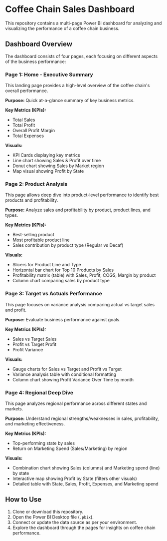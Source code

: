 # Coffee Chain Sales Dashboard

This repository contains a multi-page Power BI dashboard for analyzing and visualizing the performance of a coffee chain business.

## Dashboard Overview

The dashboard consists of four pages, each focusing on different aspects of the business performance:

### Page 1: Home - Executive Summary
This landing page provides a high-level overview of the coffee chain's overall performance.

**Purpose:** Quick at-a-glance summary of key business metrics.

**Key Metrics (KPIs):**
- Total Sales
- Total Profit
- Overall Profit Margin
- Total Expenses

**Visuals:**
- KPI Cards displaying key metrics
- Line chart showing Sales & Profit over time
- Donut chart showing Sales by Market region
- Map visual showing Profit by State

### Page 2: Product Analysis
This page allows deep dive into product-level performance to identify best products and profitability.

**Purpose:** Analyze sales and profitability by product, product lines, and types.

**Key Metrics (KPIs):**
- Best-selling product
- Most profitable product line
- Sales contribution by product type (Regular vs Decaf)

**Visuals:**
- Slicers for Product Line and Type
- Horizontal bar chart for Top 10 Products by Sales
- Profitability matrix (table) with Sales, Profit, COGS, Margin by product
- Column chart comparing sales by product type

### Page 3: Target vs Actuals Performance
This page focuses on variance analysis comparing actual vs target sales and profit.

**Purpose:** Evaluate business performance against goals.

**Key Metrics (KPIs):**
- Sales vs Target Sales
- Profit vs Target Profit
- Profit Variance

**Visuals:**
- Gauge charts for Sales vs Target and Profit vs Target
- Variance analysis table with conditional formatting
- Column chart showing Profit Variance Over Time by month

### Page 4: Regional Deep Dive
This page analyzes regional performance across different states and markets.

**Purpose:** Understand regional strengths/weaknesses in sales, profitability, and marketing effectiveness.

**Key Metrics (KPIs):**
- Top-performing state by sales
- Return on Marketing Spend (Sales/Marketing) by region

**Visuals:**
- Combination chart showing Sales (columns) and Marketing spend (line) by state
- Interactive map showing Profit by State (filters other visuals)
- Detailed table with State, Sales, Profit, Expenses, and Marketing spend

## How to Use

1. Clone or download this repository.
2. Open the Power BI Desktop file (`.pbix`).
3. Connect or update the data source as per your environment.
4. Explore the dashboard through the pages for insights on coffee chain performance.


